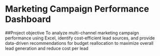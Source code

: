 # Marketing Campaign Performance Dashboard
##Project objective 
To analyze multi-channel marketing campaign performance using Excel, identify cost-efficient lead sources, and provide data-driven recommendations for budget reallocation to maximize overall lead generation and reduce cost per lead

 
